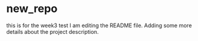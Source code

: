 # new_repo
this is for the week3 test
I am editing the README file. Adding some more details about the project description.
